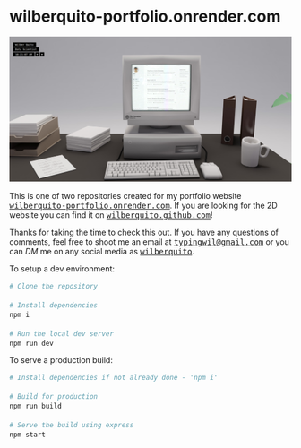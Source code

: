 # wilberquito-portfolio.onrender.com

![portfolio-preview](portfolio.png)

This is one of two repositories created for my portfolio website
<a href="https://wilberquito-portfolio.onrender.com"><samp>wilberquito-portfolio.onrender.com</samp></a>.
If you are looking for the 2D website you can find it on <a href="https://wilberquito.github.io/"><samp>wilberquito.github.com</samp></a>!

Thanks for taking the time to check this out. If you have any questions of comments, feel free to shoot me an email at <samp><a href="mailto:toname@gmail.com">typingwil@gmail.com</a></samp> or you can *DM* me on any social media as <samp><a href="">wilberquito</a></samp>.<br>

To setup a dev environment:

```bash
# Clone the repository

# Install dependencies
npm i

# Run the local dev server
npm run dev
```

To serve a production build:

```bash
# Install dependencies if not already done - 'npm i'

# Build for production
npm run build

# Serve the build using express
npm start
```
